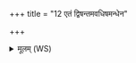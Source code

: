 +++
title = "12 एतं द्विषन्तमवधिषमन्धेन"

+++
<details><summary>मूलम् (WS)</summary>

एतं द्विषन्तमवधिषमन्धेन तमसावृतम् ।  
एतं मृत्यो ऽभि पद्यस्व मा ते मोचि महोदरः ॥ १२ ॥
</details>